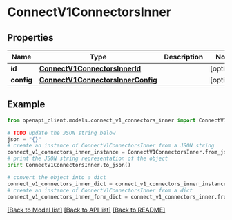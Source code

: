 # ConnectV1ConnectorsInner


## Properties
Name | Type | Description | Notes
------------ | ------------- | ------------- | -------------
**id** | [**ConnectV1ConnectorsInnerId**](ConnectV1ConnectorsInnerId.md) |  | [optional] 
**config** | [**ConnectV1ConnectorsInnerConfig**](ConnectV1ConnectorsInnerConfig.md) |  | [optional] 

## Example

```python
from openapi_client.models.connect_v1_connectors_inner import ConnectV1ConnectorsInner

# TODO update the JSON string below
json = "{}"
# create an instance of ConnectV1ConnectorsInner from a JSON string
connect_v1_connectors_inner_instance = ConnectV1ConnectorsInner.from_json(json)
# print the JSON string representation of the object
print ConnectV1ConnectorsInner.to_json()

# convert the object into a dict
connect_v1_connectors_inner_dict = connect_v1_connectors_inner_instance.to_dict()
# create an instance of ConnectV1ConnectorsInner from a dict
connect_v1_connectors_inner_form_dict = connect_v1_connectors_inner.from_dict(connect_v1_connectors_inner_dict)
```
[[Back to Model list]](../ccloud/README.md#documentation-for-models) [[Back to API list]](../ccloud/README.md#documentation-for-api-endpoints) [[Back to README]](../ccloud/README.md)


